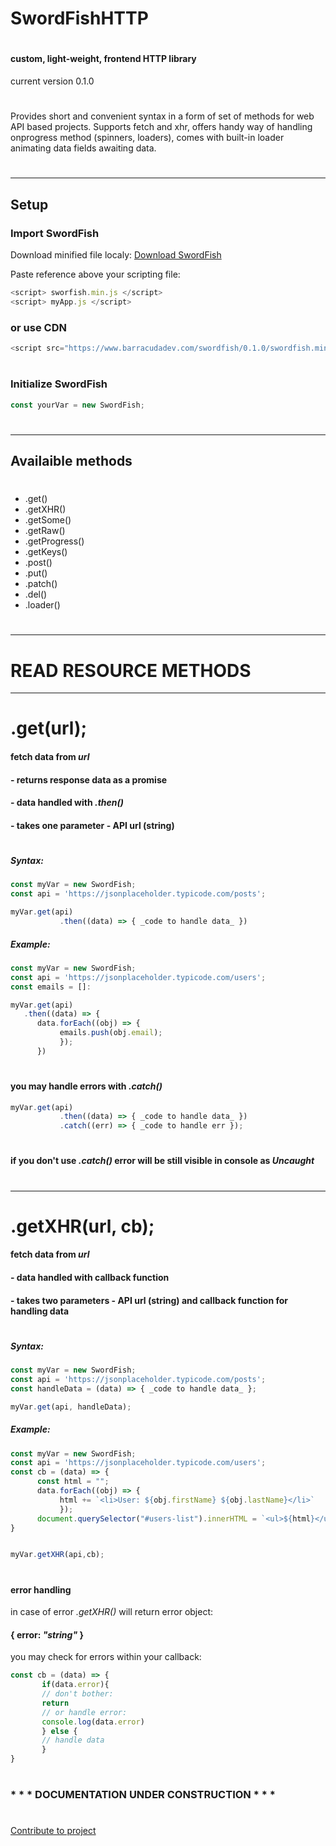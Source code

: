 # SwordFishHTTP
#
#### custom, light-weight, frontend HTTP library
current version 0.1.0
# 
#
Provides short and convenient syntax in a form of set of methods for web API based projects. Supports fetch and xhr, offers handy way of handling onprogress method (spinners, loaders), comes with built-in loader animating data fields awaiting data.
# 
______________
## Setup

### Import SwordFish

Download minified file localy:
[Download SwordFish](http://www.barracudadev.com)

Paste reference above your scripting file:
```javascript
<script> sworfish.min.js </script>
<script> myApp.js </script>
```

### or use CDN

```javascript
<script src="https://www.barracudadev.com/swordfish/0.1.0/swordfish.min.js"></script>
```
# 
### Initialize SwordFish

```javascript
const yourVar = new SwordFish;
```
# 
___________
## Availaible methods
# 
* .get()
* .getXHR()
* .getSome()
* .getRaw()
* .getProgress()
* .getKeys()
* .post()
* .put()
* .patch()
* .del()
* .loader()
#
_____________
# READ RESOURCE METHODS
_____________
# 
# .get(url);
#### fetch data from *url* 
#### - returns response data as a promise
#### - data handled with _.then()_
#### - takes one parameter - API url (string)
#
##### Syntax:

```javascript
const myVar = new SwordFish;
const api = 'https://jsonplaceholder.typicode.com/posts';

myVar.get(api)
           .then((data) => { _code to handle data_ })
```

##### Example:

```javascript
const myVar = new SwordFish;
const api = 'https://jsonplaceholder.typicode.com/users';
const emails = []:

myVar.get(api)
   .then((data) => { 
      data.forEach((obj) => {
           emails.push(obj.email);
           });
      })
```
# 
#### you may handle errors with _.catch()_

```javascript
myVar.get(api)
           .then((data) => { _code to handle data_ })
           .catch((err) => { _code to handle err });
```
# 
#### if you don't use _.catch()_ error will be still visible in console as _Uncaught_
# 
_____________
# 
# .getXHR(url, cb);
#### fetch data from *url* 
#### - data handled with callback function
#### - takes two parameters - API url (string) and callback function for handling data
#
##### Syntax:

```javascript
const myVar = new SwordFish;
const api = 'https://jsonplaceholder.typicode.com/posts';
const handleData = (data) => { _code to handle data_ };

myVar.get(api, handleData);

```

##### Example:

```javascript
const myVar = new SwordFish;
const api = 'https://jsonplaceholder.typicode.com/users';
const cb = (data) => { 
      const html = "";
      data.forEach((obj) => {
           html += `<li>User: ${obj.firstName} ${obj.lastName}</li>`
           });
      document.querySelector("#users-list").innerHTML = `<ul>${html}</ul>`
}


myVar.getXHR(api,cb);

```
# 
#### error handling
in case of error _.getXHR()_ will return error object:
#### { error: _"string"_ }
you may check for errors within your callback:
```javascript
const cb = (data) => { 
       if(data.error){ 
       // don't bother:
       return
       // or handle error:
       console.log(data.error)
       } else {
       // handle data
       }
}
```
# 
### * * * DOCUMENTATION UNDER CONSTRUCTION * * *
#
[Contribute to project]('http://www.barracudadev.com')
#
